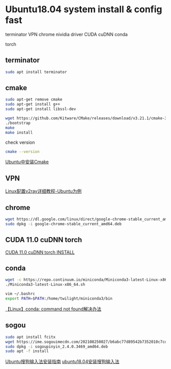 # Ubuntu18.04 system install & config fast
terminator
VPN
chrome
nividia driver
CUDA
cuDNN
conda

torch

## terminator
```bash
sudo apt install terminator
```
## cmake
```bash
sudo apt-get remove cmake
sudo apt-get install g++
sudo apt-get install libssl-dev

wget https://github.com/Kitware/CMake/releases/download/v3.21.1/cmake-3.21.1.tar.gz
./bootstrap
make 
make install
```
check version
```bash
cmake --version
```
[Ubuntu中安装Cmake](https://www.cnblogs.com/yanqingyang/p/12731855.html)

## VPN

[Linux配置v2ray详细教程-Ubuntu为例](https://mahongfei.com/1776.html)

## chrome 
```bash
wget https://dl.google.com/linux/direct/google-chrome-stable_current_amd64.deb
sudo dpkg -i google-chrome-stable_current_amd64.deb
```
## CUDA 11.0 cuDNN torch
[CUDA 11.0 cuDNN torch INSTALL](https://github.com/TwilightZrui/Linux-Ubuntu/blob/main/CUDA.md)

## conda
```bash
wget -c https://repo.continuum.io/miniconda/Miniconda3-latest-Linux-x86_64.sh
./Miniconda3-latest-Linux-x86_64.sh

vim ~/.bashrc
export PATH=$PATH:/home/twilight/miniconda3/bin
```
[【Linux】conda: command not found解决办法](https://blog.csdn.net/weixin_38705903/article/details/86533863)

## sogou 
```bash
sudo apt install fcitx
wget https://ime.sogouimecdn.com/202108250027/b6abc77d89542b7352010c7cd7e88b36/dl/index/1612260778/sogoupinyin_2.4.0.3469_amd64.deb
sudo dpkg -i sogoupinyin_2.4.0.3469_amd64.deb
sudo apt -f install
```
[Ubuntu搜狗输入法安装指南](https://pinyin.sogou.com/linux/help.php)
[ubuntu18.04安装搜狗输入法](https://jingyan.baidu.com/article/6c67b1d6d304f76687bb1e94.html)
